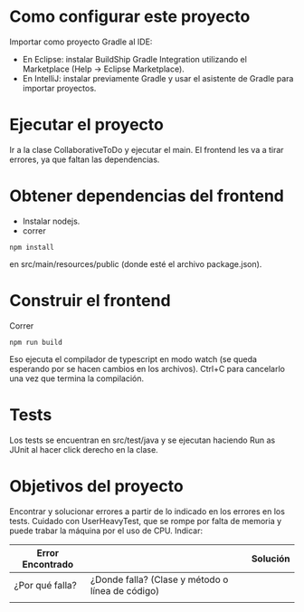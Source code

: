 # Como configurar este proyecto

Importar como proyecto Gradle al IDE:
- En Eclipse: instalar BuildShip Gradle Integration utilizando el Marketplace (Help -> Eclipse Marketplace). 
- En IntelliJ: instalar previamente Gradle y usar el asistente de Gradle para importar proyectos.

# Ejecutar el proyecto

Ir a la clase CollaborativeToDo y ejecutar el main. El frontend les va a tirar errores, ya que faltan las dependencias.

# Obtener dependencias del frontend
- Instalar nodejs.
- correr
```
npm install
```

en src/main/resources/public (donde esté el archivo package.json).

# Construir el frontend

Correr

```
npm run build
```

Eso ejecuta el compilador de typescript en modo watch (se queda esperando por se hacen cambios en los archivos). Ctrl+C para cancelarlo una vez que termina la compilación.

# Tests

Los tests se encuentran en src/test/java y se ejecutan haciendo Run as JUnit al hacer click derecho en la clase.

# Objetivos del proyecto

Encontrar y solucionar errores a partir de lo indicado en los errores en los tests. Cuidado con UserHeavyTest, que se rompe por falta de memoria y puede trabar la máquina por el uso de CPU.
Indicar:

 | Error Encontrado |                                                  | Solución |
 | ---------------- | ------------------------------------------------ | -------- |
 | ¿Por qué falla?  | ¿Donde falla? (Clase y método o línea de código) |          |
 |                  |                                                  |          |

